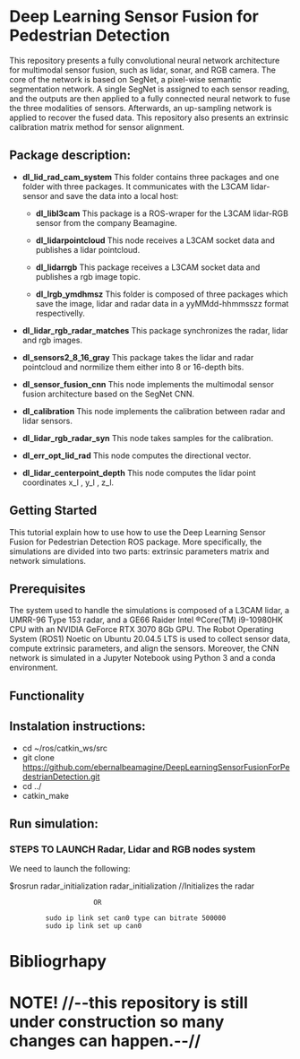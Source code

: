 # Deep Learning Sensor Fusion for Pedestrian Detection

This repository presents a fully convolutional neural network architecture for multimodal
sensor fusion, such as lidar, sonar, and RGB camera. The core of the network is based on SegNet,
a pixel-wise semantic segmentation network. A single SegNet is assigned to each sensor reading,
and the outputs are then applied to a fully connected neural network to fuse the three modalities
of sensors. Afterwards, an up-sampling network is applied to recover the fused data.  This repository  also presents an extrinsic calibration matrix method for sensor alignment.

## Package description:

* **dl_lid_rad_cam_system** This folder contains three packages and one folder with three packages. It communicates with the L3CAM lidar-sensor and save the data into a local host:

    * **dl_libl3cam** This package is a ROS-wraper for the L3CAM lidar-RGB sensor from the company Beamagine.
    
    * **dl_lidarpointcloud** This node receives a L3CAM socket data and publishes a lidar pointcloud.
    
    * **dl_lidarrgb** This package receives a L3CAM socket data and publishes a rgb image topic.
    
    * **dl_lrgb_ymdhmsz**  This folder is composed of three packages which  save the image, lidar and radar data in  a yyMMdd-hhmmsszz format respectivelly.

* **dl_lidar_rgb_radar_matches** This package synchronizes the radar,  lidar and rgb images.

* **dl_sensors2_8_16_gray** This package takes the lidar and radar pointcloud and normilize them either into 8 or 16-depth bits.

* **dl_sensor_fusion_cnn** This node implements the multimodal sensor fusion architecture based on the SegNet CNN.

* **dl_calibration** This node implements the calibration between radar and lidar sensors. 

* **dl_lidar_rgb_radar_syn** This node takes samples for the calibration. 

* **dl_err_opt_lid_rad** This node computes the directional vector.

* **dl_lidar_centerpoint_depth** This node computes the lidar point coordinates x_l , y_l , z_l.

## Getting Started
This tutorial explain how to use how to use the Deep Learning Sensor Fusion for Pedestrian Detection ROS package. More specifically, the simulations are divided into two parts: extrinsic parameters matrix and network simulations.

## Prerequisites

The system used to handle the simulations is composed of a L3CAM lidar, a UMRR-96 Type 153 radar, and a GE66 Raider Intel ®Core(TM) i9-10980HK CPU with an NVIDIA GeForce RTX 3070 8Gb GPU. The Robot Operating System (ROS1) Noetic on Ubuntu 20.04.5 LTS is used to collect sensor data, compute extrinsic parameters, and align the sensors. Moreover, the CNN network is simulated in a Jupyter Notebook using Python 3 and a conda environment. 

## Functionality


## Instalation instructions:

*  cd ~/ros/catkin_ws/src 
*  git clone https://github.com/ebernalbeamagine/DeepLearningSensorFusionForPedestrianDetection.git
*  cd ../ 
*  catkin_make 

## Run simulation:

<p align="center">

  <h3> STEPS TO LAUNCH Radar, Lidar and RGB nodes system</h3>

</p>



We need to launch the following:



$rosrun radar_initialization radar_initialization     //Initializes the radar

                         OR

             sudo ip link set can0 type can bitrate 500000
             sudo ip link set up can0

# Bibliogrhapy





# NOTE! //--this  repository is still under construction so many changes can happen.--//


